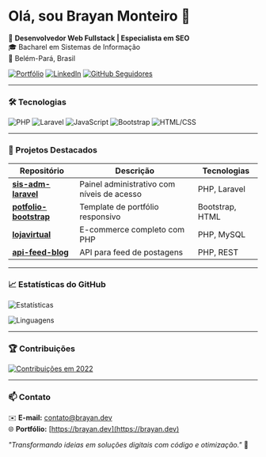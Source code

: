 # Olá, sou Brayan Monteiro 👋

💼 **Desenvolvedor Web Fullstack | Especialista em SEO**  
🎓 Bacharel em Sistemas de Informação  
📍 Belém-Pará, Brasil  

[![Portfólio](https://img.shields.io/badge/-Portfólio-000?style=flat&logo=react&logoColor=white)](https://brayan.dev)
[![LinkedIn](https://img.shields.io/badge/-LinkedIn-0077B5?style=flat&logo=linkedin&logoColor=white)](https://www.linkedin.com/in/brayanmonteiroo/)
[![GitHub Seguidores](https://img.shields.io/github/followers/brayanmonteiroo?label=Siga%20no%20GitHub&style=social)](https://github.com/brayanmonteiroo)

---

### 🛠️ Tecnologias

![PHP](https://img.shields.io/badge/-PHP-777BB4?style=flat&logo=php&logoColor=white)
![Laravel](https://img.shields.io/badge/-Laravel-FF2D20?style=flat&logo=laravel&logoColor=white)
![JavaScript](https://img.shields.io/badge/-JavaScript-F7DF1E?style=flat&logo=javascript&logoColor=black)
![Bootstrap](https://img.shields.io/badge/-Bootstrap-7952B3?style=flat&logo=bootstrap&logoColor=white)
![HTML/CSS](https://img.shields.io/badge/-HTML%2FCSS-E34F26?style=flat&logo=html5&logoColor=white)

---

### 🌟 Projetos Destacados

| Repositório | Descrição | Tecnologias |
|-------------|-----------|-------------|
| [**sis-adm-laravel**](https://github.com/brayanmonteiroo/sis-adm-laravel) | Painel administrativo com níveis de acesso | PHP, Laravel |
| [**potfolio-bootstrap**](https://github.com/brayanmonteiroo/potfolio-bootstrap) | Template de portfólio responsivo | Bootstrap, HTML |
| [**lojavirtual**](https://github.com/brayanmonteiroo/lojavirtual) | E-commerce completo com PHP | PHP, MySQL |
| [**api-feed-blog**](https://github.com/brayanmonteiroo/api-feed-blog) | API para feed de postagens | PHP, REST |

---

### 📈 Estatísticas do GitHub

![Estatísticas](https://github-readme-stats.vercel.app/api?username=brayanmonteiroo&show_icons=true&theme=dark&hide_title=true)

![Linguagens](https://github-readme-stats.vercel.app/api/top-langs/?username=brayanmonteiroo&layout=compact&theme=dark)

---

### 🏆 Contribuições

[![Contribuições em 2022](https://ghchart.rshah.org/brayanmonteiroo/2022)](https://github.com/brayanmonteiroo)

---

### 📫 Contato

✉️ **E-mail:** [contato@brayan.dev](mailto:brayanmonteirooo@gmail.com)  
🌐 **Portfólio:** [https://brayan.dev](https://brayan.dev)

*"Transformando ideias em soluções digitais com código e otimização."* 🚀
